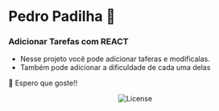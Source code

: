# Pedro Padilha 🥰
### Adicionar Tarefas com REACT

- Nesse projeto você pode adicionar taferas e modificalas.
- Também pode adicionar a dificuldade de cada uma delas


🧠 Espero que goste!!


<p align="center">
  <img alt="License" src="https://user-images.githubusercontent.com/92943192/216831083-ed77a7ce-14f9-46e7-addd-48aad4350064.PNG">
</p>




